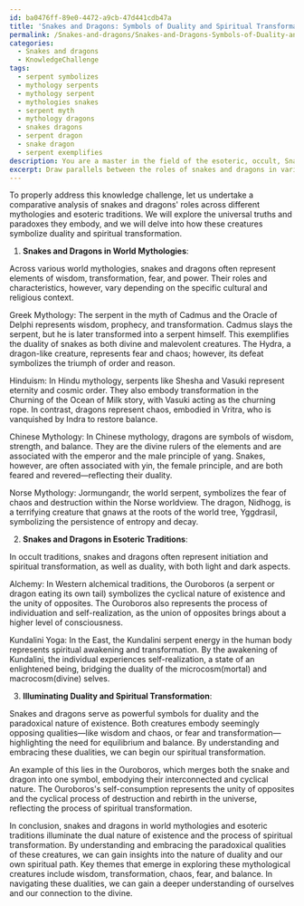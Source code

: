 ```yaml
---
id: ba0476ff-89e0-4472-a9cb-47d441cdb47a
title: 'Snakes and Dragons: Symbols of Duality and Spiritual Transformation'
permalink: /Snakes-and-dragons/Snakes-and-Dragons-Symbols-of-Duality-and-Spiritual-Transformation/
categories:
  - Snakes and dragons
  - KnowledgeChallenge
tags:
  - serpent symbolizes
  - mythology serpents
  - mythology serpent
  - mythologies snakes
  - serpent myth
  - mythology dragons
  - snakes dragons
  - serpent dragon
  - snake dragon
  - serpent exemplifies
description: You are a master in the field of the esoteric, occult, Snakes and dragons and Education. You are a writer of tests, challenges, books and deep knowledge on Snakes and dragons for initiates and students to gain deep insights and understanding from. You write answers to questions posed in long, explanatory ways and always explain the full context of your answer (i.e., related concepts, formulas, examples, or history), as well as the step-by-step thinking process you take to answer the challenges. Be rigorous and thorough, and summarize the key themes, ideas, and conclusions at the end.
excerpt: Draw parallels between the roles of snakes and dragons in various world mythologies and esoteric traditions, exploring how these seemingly dichotomous creatures embody both universal truths and paradoxes, ultimately revealing insights into the nature of duality and spiritual transformation.
---
```

To properly address this knowledge challenge, let us undertake a comparative analysis of snakes and dragons' roles across different mythologies and esoteric traditions. We will explore the universal truths and paradoxes they embody, and we will delve into how these creatures symbolize duality and spiritual transformation.

1. **Snakes and Dragons in World Mythologies**:

Across various world mythologies, snakes and dragons often represent elements of wisdom, transformation, fear, and power. Their roles and characteristics, however, vary depending on the specific cultural and religious context.

Greek Mythology: The serpent in the myth of Cadmus and the Oracle of Delphi represents wisdom, prophecy, and transformation. Cadmus slays the serpent, but he is later transformed into a serpent himself. This exemplifies the duality of snakes as both divine and malevolent creatures. The Hydra, a dragon-like creature, represents fear and chaos; however, its defeat symbolizes the triumph of order and reason.

Hinduism: In Hindu mythology, serpents like Shesha and Vasuki represent eternity and cosmic order. They also embody transformation in the Churning of the Ocean of Milk story, with Vasuki acting as the churning rope. In contrast, dragons represent chaos, embodied in Vritra, who is vanquished by Indra to restore balance.

Chinese Mythology: In Chinese mythology, dragons are symbols of wisdom, strength, and balance. They are the divine rulers of the elements and are associated with the emperor and the male principle of yang. Snakes, however, are often associated with yin, the female principle, and are both feared and revered—reflecting their duality.

Norse Mythology: Jormungandr, the world serpent, symbolizes the fear of chaos and destruction within the Norse worldview. The dragon, Nidhogg, is a terrifying creature that gnaws at the roots of the world tree, Yggdrasil, symbolizing the persistence of entropy and decay.

2. **Snakes and Dragons in Esoteric Traditions**:

In occult traditions, snakes and dragons often represent initiation and spiritual transformation, as well as duality, with both light and dark aspects.

Alchemy: In Western alchemical traditions, the Ouroboros (a serpent or dragon eating its own tail) symbolizes the cyclical nature of existence and the unity of opposites. The Ouroboros also represents the process of individuation and self-realization, as the union of opposites brings about a higher level of consciousness.

Kundalini Yoga: In the East, the Kundalini serpent energy in the human body represents spiritual awakening and transformation. By the awakening of Kundalini, the individual experiences self-realization, a state of an enlightened being, bridging the duality of the microcosm(mortal) and macrocosm(divine) selves.

3. **Illuminating Duality and Spiritual Transformation**:

Snakes and dragons serve as powerful symbols for duality and the paradoxical nature of existence. Both creatures embody seemingly opposing qualities—like wisdom and chaos, or fear and transformation—highlighting the need for equilibrium and balance. By understanding and embracing these dualities, we can begin our spiritual transformation.

An example of this lies in the Ouroboros, which merges both the snake and dragon into one symbol, embodying their interconnected and cyclical nature. The Ouroboros's self-consumption represents the unity of opposites and the cyclical process of destruction and rebirth in the universe, reflecting the process of spiritual transformation.

In conclusion, snakes and dragons in world mythologies and esoteric traditions illuminate the dual nature of existence and the process of spiritual transformation. By understanding and embracing the paradoxical qualities of these creatures, we can gain insights into the nature of duality and our own spiritual path. Key themes that emerge in exploring these mythological creatures include wisdom, transformation, chaos, fear, and balance. In navigating these dualities, we can gain a deeper understanding of ourselves and our connection to the divine.
